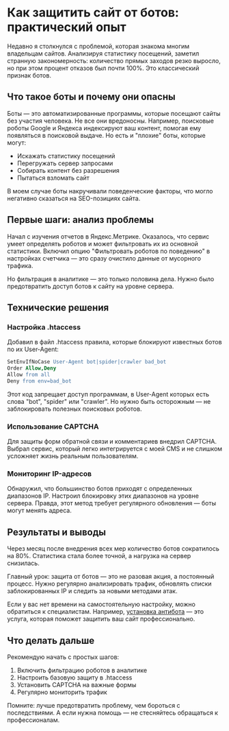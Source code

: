 # Как защитить сайт от ботов: практический опыт

Недавно я столкнулся с проблемой, которая знакома многим владельцам сайтов. Анализируя статистику посещений, заметил странную закономерность: количество прямых заходов резко выросло, но при этом процент отказов был почти 100%. Это классический признак ботов.

## Что такое боты и почему они опасны

Боты — это автоматизированные программы, которые посещают сайты без участия человека. Не все они вредоносны. Например, поисковые роботы Google и Яндекса индексируют ваш контент, помогая ему появляться в поисковой выдаче. Но есть и "плохие" боты, которые могут:

- Искажать статистику посещений
- Перегружать сервер запросами
- Собирать контент без разрешения
- Пытаться взломать сайт

В моем случае боты накручивали поведенческие факторы, что могло негативно сказаться на SEO-позициях сайта.

## Первые шаги: анализ проблемы

Начал с изучения отчетов в Яндекс.Метрике. Оказалось, что сервис умеет определять роботов и может фильтровать их из основной статистики. Включил опцию "Фильтровать роботов по поведению" в настройках счетчика — это сразу очистило данные от мусорного трафика.

Но фильтрация в аналитике — это только половина дела. Нужно было предотвратить доступ ботов к сайту на уровне сервера.

## Технические решения

### Настройка .htaccess

Добавил в файл .htaccess правила, которые блокируют известных ботов по их User-Agent:

```apache
SetEnvIfNoCase User-Agent bot|spider|crawler bad_bot
Order Allow,Deny
Allow from all
Deny from env=bad_bot
```

Этот код запрещает доступ программам, в User-Agent которых есть слова "bot", "spider" или "crawler". Но нужно быть осторожным — не заблокировать полезных поисковых роботов.

### Использование CAPTCHA

Для защиты форм обратной связи и комментариев внедрил CAPTCHA. Выбрал сервис, который легко интегрируется с моей CMS и не слишком усложняет жизнь реальным пользователям.

### Мониторинг IP-адресов

Обнаружил, что большинство ботов приходят с определенных диапазонов IP. Настроил блокировку этих диапазонов на уровне сервера. Правда, этот метод требует регулярного обновления — боты могут менять адреса.

## Результаты и выводы

Через месяц после внедрения всех мер количество ботов сократилось на 80%. Статистика стала более точной, а нагрузка на сервер снизилась.

Главный урок: защита от ботов — это не разовая акция, а постоянный процесс. Нужно регулярно анализировать трафик, обновлять списки заблокированных IP и следить за новыми методами атак.

Если у вас нет времени на самостоятельную настройку, можно обратиться к специалистам. Например, [установка антибота](https://progaem.com/ustanovka-antibota-usluga-po-zashhite-ot-botov-vashih-sajtov-na-razlichnyh-cms-sistemah.htm) — это услуга, которая поможет защитить ваш сайт профессионально.

## Что делать дальше

Рекомендую начать с простых шагов:
1. Включить фильтрацию роботов в аналитике
2. Настроить базовую защиту в .htaccess
3. Установить CAPTCHA на важные формы
4. Регулярно мониторить трафик

Помните: лучше предотвратить проблему, чем бороться с последствиями. А если нужна помощь — не стесняйтесь обращаться к профессионалам.
